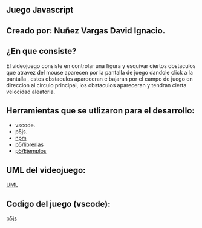 
## Juego Javascript

## Creado por: Nuñez Vargas David Ignacio.

## ¿En que consiste?
El videojuego consiste en controlar una figura y esquivar ciertos obstaculos que atravez del mouse aparecen por la pantalla de juego dandole click a la pantalla , estos obstaculos apareceran e bajaran por el campo de juego en direccion al circulo principal, los obstaculos apareceran y tendran cierta velocidad aleatoria.

## Herramientas que se utlizaron para el desarrollo:
- vscode.
- p5js.
- [npm](https://www.npmjs.com/package/draw-axis-p5js)
- [p5/librerias](https://p5js.org/es/libraries/)
- [p5/Ejemplos](https://p5js.org/es/examples/)

## UML del videojuego:
[UML](https://github.com/DavidVargas20/figura1/blob/main/Diagrama%20sin%20t%C3%ADtulo.drawio.png)

## Codigo del juego (vscode):
[p5js](https://github.com/DavidVargas20/figura1/tree/main/p5js(juego))
